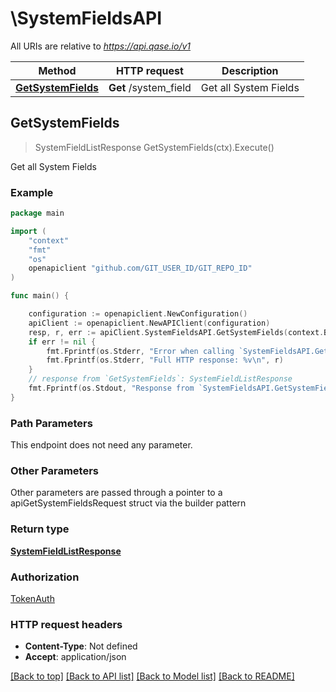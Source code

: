 # \SystemFieldsAPI

All URIs are relative to *https://api.qase.io/v1*

Method | HTTP request | Description
------------- | ------------- | -------------
[**GetSystemFields**](SystemFieldsAPI.md#GetSystemFields) | **Get** /system_field | Get all System Fields



## GetSystemFields

> SystemFieldListResponse GetSystemFields(ctx).Execute()

Get all System Fields



### Example

```go
package main

import (
	"context"
	"fmt"
	"os"
	openapiclient "github.com/GIT_USER_ID/GIT_REPO_ID"
)

func main() {

	configuration := openapiclient.NewConfiguration()
	apiClient := openapiclient.NewAPIClient(configuration)
	resp, r, err := apiClient.SystemFieldsAPI.GetSystemFields(context.Background()).Execute()
	if err != nil {
		fmt.Fprintf(os.Stderr, "Error when calling `SystemFieldsAPI.GetSystemFields``: %v\n", err)
		fmt.Fprintf(os.Stderr, "Full HTTP response: %v\n", r)
	}
	// response from `GetSystemFields`: SystemFieldListResponse
	fmt.Fprintf(os.Stdout, "Response from `SystemFieldsAPI.GetSystemFields`: %v\n", resp)
}
```

### Path Parameters

This endpoint does not need any parameter.

### Other Parameters

Other parameters are passed through a pointer to a apiGetSystemFieldsRequest struct via the builder pattern


### Return type

[**SystemFieldListResponse**](SystemFieldListResponse.md)

### Authorization

[TokenAuth](../README.md#TokenAuth)

### HTTP request headers

- **Content-Type**: Not defined
- **Accept**: application/json

[[Back to top]](#) [[Back to API list]](../README.md#documentation-for-api-endpoints)
[[Back to Model list]](../README.md#documentation-for-models)
[[Back to README]](../README.md)

